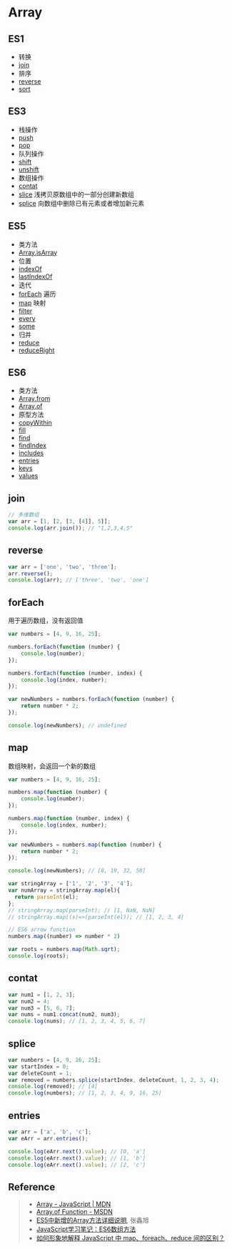 # Array

## ES1
- 转换
 - [join](#join)
- 排序
 - [reverse](#reverse)
 - [sort](#sort)

## ES3
- 栈操作
 - [push](#push)
 - [pop](#pop)
- 队列操作
 - [shift](#shift)
 - [unshift](#unshift)
- 数组操作
 - [contat](#contat)
 - [slice](#slice) 浅拷贝原数组中的一部分创建新数组
 - [splice](#splice) 向数组中删除已有元素或者增加新元素

## ES5
- 类方法
 - [Array.isArray]()
- 位置
 - [indexOf](#indexOf)
 - [lastIndexOf](#lastIndexOf)
- 迭代
 - [forEach](#foreach) 遍历
 - [map](#map) 映射
 - [filter]()
 - [every]()
 - [some]()
- 归并
 - [reduce]()
 - [reduceRight]()

## ES6
- 类方法
 - [Array.from](#Array.from)
 - [Array.of](#Array.of)
- 原型方法
 - [copyWithin]()
 - [fill]()
 - [find]()
 - [findIndex]()
 - [includes]()
 - [entries](#entries)
 - [keys]()
 - [values]()

## join
```javascript
// 多维数组
var arr = [1, [2, [3, [4]], 5]];
console.log(arr.join()); // "1,2,3,4,5"
```

## reverse
```javascript
var arr = ['one', 'two', 'three'];
arr.reverse();
console.log(arr); // ['three', 'two', 'one']
```

## forEach
用于遍历数组，没有返回值
```javascript
var numbers = [4, 9, 16, 25];

numbers.forEach(function (number) {
	console.log(number);
});

numbers.forEach(function (number, index) {
	console.log(index, number);
});

var newNumbers = numbers.forEach(function (number) {
	return number * 2;
});

console.log(newNumbers); // undefined
```

## map
数组映射，会返回一个新的数组
```javascript
var numbers = [4, 9, 16, 25];

numbers.map(function (number) {
	console.log(number);
});

numbers.map(function (number, index) {
	console.log(index, number);
});

var newNumbers = numbers.map(function (number) {
	return number * 2;
});

console.log(newNumbers); // [8, 19, 32, 50]

var stringArray = ['1', '2', '3', '4'];
var numArray = stringArray.map(el){
  return parseInt(el);
};
// stringArray.map(parseInt); // [1, NaN, NaN]
// stringArray.map((s)=>(parseInt(el)); // [1, 2, 3, 4]

// ES6 arrow function
numbers.map((number) => number * 2)

var roots = numbers.map(Math.sqrt);
console.log(roots);
```

## contat
```javascript
var num1 = [1, 2, 3];
var num2 = 4;
var num3 = [5, 6, 7];
var nums = num1.concat(num2, num3);
console.log(nums); // [1, 2, 3, 4, 5, 6, 7]
```

## splice
```javascript
var numbers = [4, 9, 16, 25];
var startIndex = 0;
var deleteCount = 1;
var removed = numbers.splice(startIndex, deleteCount, 1, 2, 3, 4);
console.log(removed); // [4]
console.log(numbers); // [1, 2, 3, 4, 9, 16, 25]
```

## entries
```javascript
var arr = ['a', 'b', 'c'];
var eArr = arr.entries();

console.log(eArr.next().value); // [0, 'a']
console.log(eArr.next().value); // [1, 'b']
console.log(eArr.next().value); // [2, 'c']
```

## Reference
> - [Array - JavaScript | MDN](https://developer.mozilla.org/en-US/docs/Web/JavaScript/Reference/Global_Objects/Array)
> - [Array.of Function - MSDN](https://msdn.microsoft.com/en-us/library/dn858232(v=vs.94).aspx)
> - [ES5中新增的Array方法详细说明](http://www.zhangxinxu.com/wordpress/2013/04/es5新增数组方法/), 张鑫旭
> - [JavaScript学习笔记：ES6数组方法](http://www.w3cplus.com/javascript/es6-array-methods.html)
> - [如何形象地解释 JavaScript 中 map、foreach、reduce 间的区别？](https://www.zhihu.com/question/24927450)
